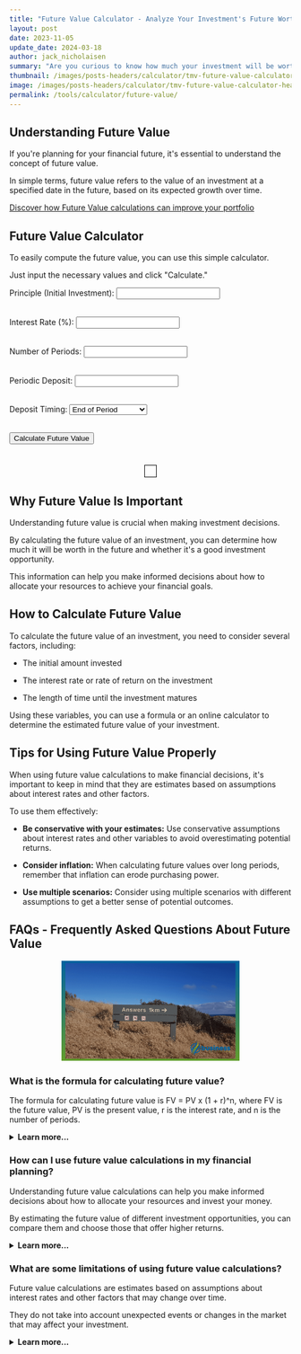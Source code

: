 ```yaml
---
title: "Future Value Calculator - Analyze Your Investment's Future Worth"
layout: post
date: 2023-11-05
update_date: 2024-03-18
author: jack_nicholaisen
summary: "Are you curious to know how much your investment will be worth in the future? Our Future Value Calculator can help!" 
thumbnail: /images/posts-headers/calculator/tmv-future-value-calculator-header.png
image: /images/posts-headers/calculator/tmv-future-value-calculator-header.png
permalink: /tools/calculator/future-value/
---
```


## Understanding Future Value

If you're planning for your financial future, it's essential to understand the concept of future value. 

In simple terms, future value refers to the value of an investment at a specified date in the future, based on its expected growth over time.

<a href="/time-value-of-money/future-value/" target="_blank">Discover how Future Value calculations can improve your portfolio</a>

## Future Value Calculator

To easily compute the future value, you can use this simple calculator. 

Just input the necessary values and click "Calculate."

<style>
    #result {
      border: 1px solid #000;
      padding: 10px;
      text-align: center; /* Center the text */
      font-weight: bold; /* Make the text bold */
      margin: 20px auto; /* Center the result div on the page */
      width: fit-content; /* Adjust width to fit the content */
    }
</style>

<script>
    function calculateFutureValue() {
      // Get user inputs
      var principle = parseFloat(document.getElementById('principle').value);
      var interestRate = parseFloat(document.getElementById('interestRate').value) / 100;
      var periods = parseFloat(document.getElementById('periods').value);
      var periodicDeposit = parseFloat(document.getElementById('periodicDeposit').value);
      var depositTiming = document.getElementById('depositTiming').value;
      
      // Calculate future value
      var futureValue = 0;
      if (depositTiming === "end") {
        futureValue = principle * Math.pow(1 + interestRate, periods);
        futureValue += periodicDeposit * ((Math.pow(1 + interestRate, periods) - 1) / interestRate);
      } else {
        futureValue = principle * Math.pow(1 + interestRate, periods);
        futureValue += periodicDeposit * ((Math.pow(1 + interestRate, periods + 1) - 1) / interestRate);
      }
      
      // Display future value
      document.getElementById('result').innerHTML = 'Future Value: ' + futureValue.toFixed(2);
    }
</script>


<label for="principle">Principle (Initial Investment):</label>
  <input type="number" id="principle" step="any" /><br><br>
  
  <label for="interestRate">Interest Rate (%):</label>
  <input type="number" id="interestRate" step="any" /><br><br>
  
  <label for="periods">Number of Periods:</label>
  <input type="number" id="periods" step="any" /><br><br>
  
  <label for="periodicDeposit">Periodic Deposit:</label>
  <input type="number" id="periodicDeposit" step="any" /><br><br>
  
  <label for="depositTiming">Deposit Timing:</label>
  <select id="depositTiming">
    <option value="end">End of Period</option>
    <option value="beginning">Beginning of Period</option>
  </select><br><br>
  
<button onclick="calculateFutureValue()">Calculate Future Value</button><br><br>
  
<div id="result"></div>

## Why Future Value Is Important

Understanding future value is crucial when making investment decisions. 

By calculating the future value of an investment, you can determine how much it will be worth in the future and whether it's a good investment opportunity. 

This information can help you make informed decisions about how to allocate your resources to achieve your financial goals.

## How to Calculate Future Value

To calculate the future value of an investment, you need to consider several factors, including:

-   The initial amount invested

-   The interest rate or rate of return on the investment

-   The length of time until the investment matures

Using these variables, you can use a formula or an online calculator to determine the estimated future value of your investment.

## Tips for Using Future Value Properly

When using future value calculations to make financial decisions, it's important to keep in mind that they are estimates based on assumptions about interest rates and other factors. 

To use them effectively:

-   **Be conservative with your estimates:** Use conservative assumptions about interest rates and other variables to avoid overestimating potential returns.

-   **Consider inflation:** When calculating future values over long periods, remember that inflation can erode purchasing power.

-   **Use multiple scenarios:** Consider using multiple scenarios with different assumptions to get a better sense of potential outcomes.

## FAQs - Frequently Asked Questions About Future Value

<center>
<img alt="Questions and Answers" src="/images/content/answers.png" title="FAQ - Answers this way..." style="width: 63%; height: 63%">
</center>

<h3>What is the formula for calculating future value?</h3>
<p>The formula for calculating future value is FV = PV x (1 + r)^n, where FV is the future value, PV is the present value, r is the interest rate, and n is the number of periods.</p>
<details>
<summary><b>Learn more...</b></summary>
<br>
<p>The formula above assumes that you are making a one-time investment.</p>
<p>However, if you plan to make regular contributions to your investment over time, you can use a more complex formula that takes this into account.</p>
<p>For example, the formula for calculating future value with regular contributions is FV = PMT x \[(1 + r)^n - 1 / r] x (1 + r), where PMT is the periodic payment made to the investment.</p>
</details>

<h3>How can I use future value calculations in my financial planning?</h3>
<p>Understanding future value calculations can help you make informed decisions about how to allocate your resources and invest your money.</p>
<p>By estimating the future value of different investment opportunities, you can compare them and choose those that offer higher returns.</p>
<details>
<summary><b>Learn more...</b></summary>
<br>
<p>For example, suppose you have $10,000 to invest today and plan to leave it untouched for 20 years.</p>
<p>If you invest it in a savings account with an annual interest rate of 3%, it will grow to $18,061 after 20 years.</p>
<p>However, if you invest it in a stock market index fund with an average annual return of 8%, it will grow to $46,610 after 20 years.</p>
<p>This shows how understanding future value calculations can help you identify investments with higher potential returns.</p>
</details>

<h3>What are some limitations of using future value calculations?</h3>
<p>Future value calculations are estimates based on assumptions about interest rates and other factors that may change over time.</p>
<p>They do not take into account unexpected events or changes in the market that may affect your investment.</p>
<details>
<summary><b>Learn more...</b></summary>
<br>
<p>Additionally, future value calculations do not consider taxes or fees associated with investing.</p>
<p>For example, if you invest in a mutual fund, you may have to pay management fees or other expenses that can reduce your returns.</p>
<p>Therefore, it's important to use future value calculations as a starting point for your financial planning and to consider other factors that may affect your investments' real-world performance.</p>
</details>

